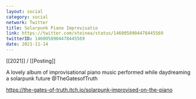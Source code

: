 ```yaml
---
layout: social
category: social
network: Twitter
title: Solarpunk Piano Improvisatio
link: https://twitter.com/steinea/status/1460058904478445569
twitterID: 1460058904478445569
date: 2021-11-14
---
```


[[2021]] / [[Posting]]

A lovely album of improvisational piano music performed while daydreaming a solarpunk future @TheGatesofTruth

<https://the-gates-of-truth.itch.io/solarpunk-improvised-on-the-piano>
